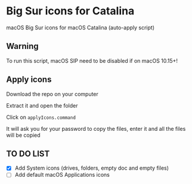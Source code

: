 # Big Sur icons for Catalina

macOS Big Sur icons for macOS Catalina (auto-apply script)

## Warning

To run this script, macOS SIP need to be disabled if on macOS 10.15+!

## Apply icons

Download the repo on your computer

Extract it and open the folder

Click on ``applyIcons.command``

It will ask you for your password to copy the files, enter it and all the files will be copied

## TO DO LIST

- [x] Add System icons (drives, folders, empty doc and empty files)
- [ ] Add default macOS Applications icons
